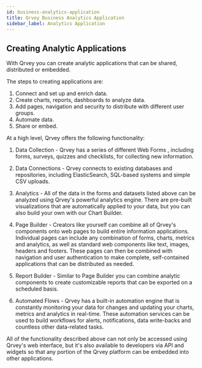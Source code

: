 ```yaml
---
id: business-analytics-application
title: Qrvey Business Analytics Application
sidebar_label: Analytics Application
---
```


## Creating Analytic Applications

With Qrvey you can create analytic applications that can be shared, distributed or embedded.

The steps to creating applications are:

1. Connect and set up and enrich data.
2. Create charts, reports, dashboards to analyze data. 
3. Add pages, navigation and security to distribute with different user groups.
4. Automate data.
5. Share or embed.

At a high level, Qrvey offers the following functionality:

1. Data Collection - Qrvey has a series of different Web Forms , including forms, surveys, quizzes and checklists, for collecting new information. 

2. Data Connections - Qrvey connects to existing databases and repositories, including ElasticSearch, SQL-based systems and simple CSV uploads. 

3. Analytics - All of the data in the forms and datasets listed above can be analyzed using Qrvey's powerful analytics engine. There are pre-built visualizations that are automatically applied to your data, but you can also build your own with our Chart Builder.

4. Page Builder - Creators like yourself can combine all of Qrvey's components onto web pages to build entire information applications. Individual pages can include any combination of forms, charts, metrics and analytics, as well as standard web components like text, images, headers and footers. These pages can then be combined with navigation and user authentication to make complete, self-contained applications that can be distributed as needed. 

5. Report Builder - Similar to Page Builder you can combine analytic components to create customizable reports that can be exported on a scheduled basis.  

4. Automated Flows - Qrvey has a built-in automation engine that is constantly monitoring your data for changes and updating your charts, metrics and analytics in real-time. These automation services can be used to build workflows for alerts, notifications, data write-backs and countless other data-related tasks. 

All of the functionality described above can not only be accessed using Qrvey's web interface, but it's also available to developers via API and widgets so that any portion of the Qrvey platform can be embedded into other applications. 